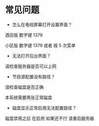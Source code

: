 # 常见问题


- 怎么在电视屏幕打开设置界面？

酒店版 数字键 1379

小区版 数字键 1379 或者 按 5 次菜单

- 无法打开后台界面？

请检查服务器是否可以上网

- 节目源配置没有路径？

请检查磁盘是否正确

本系统需要两张正常磁盘

- 磁盘显示正常启用无法配置路径？

磁盘禁用之后 在启用 如果还不行 请重启服务器
